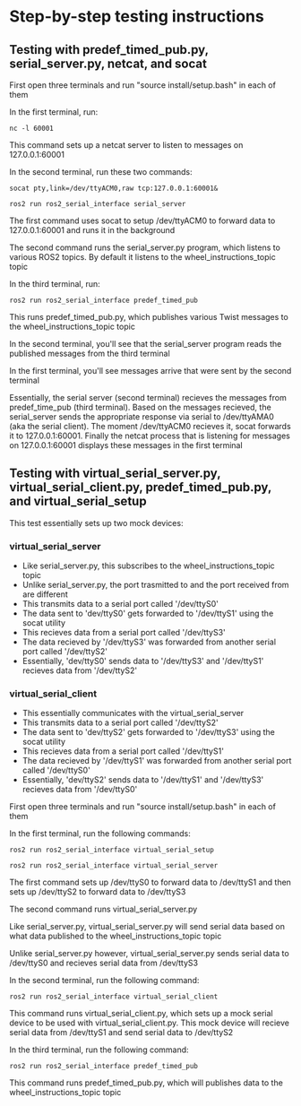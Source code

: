 # Step-by-step testing instructions

## Testing with predef_timed_pub.py, serial_server.py, netcat, and socat

First open three terminals and run "source install/setup.bash" in each of them

In the first terminal, run:

`nc -l 60001`

This command sets up a netcat server to listen to messages on 127.0.0.1:60001

In the second terminal, run these two commands:

`socat pty,link=/dev/ttyACM0,raw tcp:127.0.0.1:60001&`

`ros2 run ros2_serial_interface serial_server`

The first command uses socat to setup /dev/ttyACM0 to forward data to 127.0.0.1:60001 and runs it in the background

The second command runs the serial_server.py program, which listens to various ROS2 topics. By default it listens to the wheel_instructions_topic topic

In the third terminal, run:

`ros2 run ros2_serial_interface predef_timed_pub`

This runs predef_timed_pub.py, which publishes various Twist messages to the wheel_instructions_topic topic

In the second terminal, you'll see that the serial_server program reads the published messages from the third terminal

In the first terminal, you'll see messages arrive that were sent by the second terminal

Essentially, the serial server (second terminal) recieves the messages from predef_time_pub (third terminal). Based on the messages recieved, the serial_server sends the appropriate response via serial to /dev/ttyAMA0 (aka the serial client). The moment /dev/ttyACM0 recieves it, socat forwards it to 127.0.0.1:60001. Finally the netcat process that is listening for messages on 127.0.0.1:60001 displays these messages in the first terminal

## Testing with virtual_serial_server.py, virtual_serial_client.py, predef_timed_pub.py, and virtual_serial_setup

This test essentially sets up two mock devices:

### virtual_serial_server

- Like serial_server.py, this subscribes to the wheel_instructions_topic topic
- Unlike serial_server.py, the port trasmitted to and the port received from are different
- This transmits data to a serial port called '/dev/ttyS0' 
- The data sent to 'dev/ttyS0' gets forwarded to '/dev/ttyS1' using the socat utility
- This recieves data from a serial port called '/dev/ttyS3'
- The data recieved by '/dev/ttyS3' was forwarded from another serial port called '/dev/ttyS2'
- Essentially, 'dev/ttyS0' sends data to '/dev/ttyS3' and '/dev/ttyS1' recieves data from '/dev/ttyS2'

### virtual_serial_client

- This essentially communicates with the virtual_serial_server
- This transmits data to a serial port called '/dev/ttyS2'
- The data sent to 'dev/ttyS2' gets forwarded to '/dev/ttyS3' using the socat utility
- This recieves data from a serial port called '/dev/ttyS1'
- The data recieved by '/dev/ttyS1' was forwarded from another serial port called '/dev/ttyS0'
- Essentially, 'dev/ttyS2' sends data to '/dev/ttyS1' and '/dev/ttyS3' recieves data from '/dev/ttyS0'

First open three terminals and run "source install/setup.bash" in each of them

In the first terminal, run the following commands:

`ros2 run ros2_serial_interface virtual_serial_setup`

`ros2 run ros2_serial_interface virtual_serial_server`

The first command sets up /dev/ttyS0 to forward data to /dev/ttyS1 and then sets up /dev/ttyS2 to forward data to /dev/ttyS3

The second command runs virtual_serial_server.py

Like serial_server.py, virtual_serial_server.py will send serial data based on what data published to the wheel_instructions_topic topic

Unlike serial_server.py however, virtual_serial_server.py sends serial data to /dev/ttyS0 and recieves serial data from /dev/ttyS3

In the second terminal, run the following command:

`ros2 run ros2_serial_interface virtual_serial_client`

This command runs virtual_serial_client.py, which sets up a mock serial device to be used with virtual_serial_client.py. This mock device will recieve serial data from /dev/ttyS1 and send serial data to /dev/ttyS2

In the third terminal, run the following command:

`ros2 run ros2_serial_interface predef_timed_pub`

This command runs predef_timed_pub.py, which will publishes data to the wheel_instructions_topic topic
